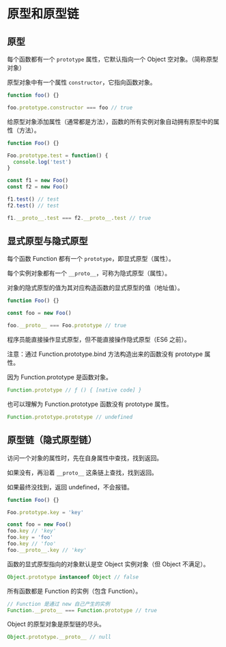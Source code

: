 # 原型和原型链

## 原型

每个函数都有一个 `prototype` 属性，它默认指向一个 Object 空对象。（简称原型对象）

原型对象中有一个属性 `constructor`，它指向函数对象。

```js
function foo() {}

foo.prototype.constructor === foo // true
```

给原型对象添加属性（通常都是方法），函数的所有实例对象自动拥有原型中的属性（方法）。

```js
function Foo() {}

Foo.prototype.test = function() {
  console.log('test')
}

const f1 = new Foo()
const f2 = new Foo()

f1.test() // test
f2.test() // test

f1.__proto__.test === f2.__proto__.test // true
```

## 显式原型与隐式原型

每个函数 Function 都有一个 `prototype`，即显式原型（属性）。

每个实例对象都有一个 `__proto__`，可称为隐式原型（属性）。

对象的隐式原型的值为其对应构造函数的显式原型的值（地址值）。

```js
function Foo() {}

const foo = new Foo()

foo.__proto__ === Foo.prototype // true
```

程序员能直接操作显式原型，但不能直接操作隐式原型（ES6 之前）。

注意：通过 Function.prototype.bind 方法构造出来的函数没有 prototype 属性。

因为 Function.prototype 是函数对象。

```js
Function.prototype // ƒ () { [native code] }
```

也可以理解为 Function.prototype 函数没有 prototype 属性。

```js
Function.prototype.prototype // undefined
```

## 原型链（隐式原型链）

访问一个对象的属性时，先在自身属性中查找，找到返回。

如果没有，再沿着 `__proto__` 这条链上查找，找到返回。

如果最终没找到，返回 undefined，不会报错。

```js
function Foo() {}

Foo.prototype.key = 'key'

const foo = new Foo()
foo.key // 'key'
foo.key = 'foo'
foo.key // 'foo'
foo.__proto__.key // 'key'
```

函数的显式原型指向的对象默认是空 Object 实例对象（但 Object 不满足）。

```js
Object.prototype instanceof Object // false
```

所有函数都是 Function 的实例（包含 Function）。

```js
// Function 是通过 new 自己产生的实例
Function.__proto__ === Function.prototype // true
```

Object 的原型对象是原型链的尽头。

```js
Object.prototype.__proto__ // null
```
